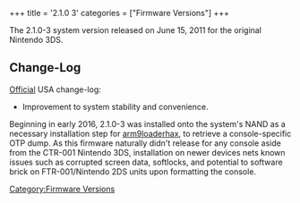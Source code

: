 +++
title = '2.1.0 3'
categories = ["Firmware Versions"]
+++

The 2.1.0-3 system version released on June 15, 2011 for the original
Nintendo 3DS.

## Change-Log

[Official](https://en-americas-support.nintendo.com/app/answers/detail/a_id/231/~/system-menu-update-history#v210)
USA change-log:

- Improvement to system stability and convenience.

Beginning in early 2016, 2.1.0-3 was installed onto the system's NAND as
a necessary installation step for
[arm9loaderhax](3DS_System_Flaws#arm9loader "wikilink"), to retrieve a
console-specific OTP dump. As this firmware naturally didn't release for
any console aside from the CTR-001 Nintendo 3DS, installation on newer
devices nets known issues such as corrupted screen data, softlocks, and
potential to software brick on FTR-001/Nintendo 2DS units upon
formatting the console.

[Category:Firmware Versions](Category:Firmware_Versions "wikilink")
